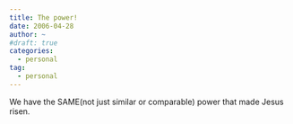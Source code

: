 ```yaml
---
title: The power!
date: 2006-04-28
author: ~
#draft: true
categories:
  - personal
tag:
  - personal
---
```




We have the SAME(not just similar or comparable) power that made Jesus risen.


 







